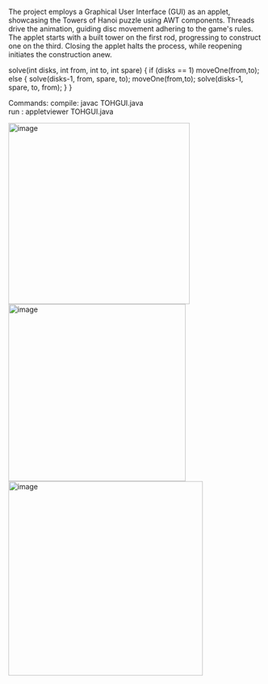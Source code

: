 The project employs a Graphical User Interface (GUI) as an applet, showcasing the Towers of Hanoi puzzle using AWT components. 
Threads drive the animation, guiding disc movement adhering to the game's rules. 
The applet starts with a built tower on the first rod, progressing to construct one on the third.
Closing the applet halts the process, while reopening initiates the construction anew.

solve(int disks, int from, int to, int spare)
{
    if (disks == 1)
        moveOne(from,to);
    else {
        solve(disks-1, from, spare, to);
        moveOne(from,to);
        solve(disks-1, spare, to, from);
        }
}

Commands:
compile: javac TOHGUI.java<br>
run : appletviewer TOHGUI.java

<img width="359" alt="image" src="https://github.com/likhithachinthakuntla/TOHGUI/assets/32333151/c1b3c520-4488-4622-b0ca-85f19dffeccf"><br>
<img width="351" alt="image" src="https://github.com/likhithachinthakuntla/TOHGUI/assets/32333151/02820570-f4dd-402c-8ca3-0782516c0ed0"><br>
<img width="385" alt="image" src="https://github.com/likhithachinthakuntla/TOHGUI/assets/32333151/5fcbd718-bb3f-402c-8019-83717f94668e">


